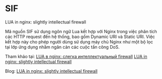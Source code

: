# SIF
LUA in nginx: slightly intellectual firewall

Mã nguồn SIF sử dụng ngôn ngữ Lua kết hợp với Nginx trong việc phân tích các HTTP request đến hệ thống, bao gồm Dynamic URI và Static URI. Việc kết hợp này cho phép người dùng sử dụng máy chủ Nginx như một bộ lọc tại lớp ứng dụng nhằm ngăn cản các cuộc tấn công DoS.

Tham khảo tại:
[LUA в nginx: слегка интеллектуальный firewall](http://habrahabr.ru/post/215235/)
[LUA in nginx: slightly intellectual firewall](http://sysmagazine.com/posts/215235/)

Blog: [LUA in nginx: slightly intellectual firewall](http://swpag.info/?p=554)